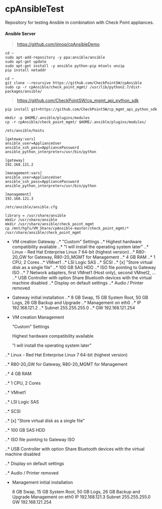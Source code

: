 # cpAnsibleTest

Repository for testing Ansible in combination with Check Point appliances.

#### Ansible Server
> https://github.com/jimoq/cpAnsibleDemo
```
cd ~
sudo apt-add-repository -y ppa:ansible/ansible
sudo apt-get update
sudo apt-get install -y ansible python-pip mtools unzip
pip install netaddr

cd ~
git clone --recursive https://github.com/CheckPointSW/cpAnsible
sudo cp -r cpAnsible/check_point_mgmt/ /usr/lib/python2.7/dist-packages/ansible/
```

> https://github.com/CheckPointSW/cp_mgmt_api_python_sdk
```
pip install git+https://github.com/CheckPointSW/cp_mgmt_api_python_sdk

mkdir -p $HOME/.ansible/plugins/modules
cp -r cpAnsible/check_point_mgmt/ $HOME/.ansible/plugins/modules/
```


```
/etc/ansible/hosts

[gateway:vars]
ansible_user=ApplianceUser
ansible_ssh_pass=AppliancePassword
ansible_python_interpreter=/usr/bin/python

[gateway]
192.168.121.2

[management:vars]
ansible_user=ApplianceUser
ansible_ssh_pass=AppliancePassword
ansible_python_interpreter=/usr/bin/python

[management]
192.168.121.3
```


```
/etc/ansible/ansible.cfg

library = /usr/share/ansible
mkdir /usr/share/ansible
mkdir /usr/share/ansible/check_point_mgmt
cp /mnt/hgfs/VM_Share/cpAnsible-master/check_point_mgmt/* /usr/share/ansible/check_point_mgmt
```

* VM creation Gateway
..* "Custom" Settings
..* Highest hardware compatibility available
..* "I will install the operating system later"
..* Linux - Red Hat Enterprise Linux 7 64-bit (highest version)
..* R80-20_GW for Gateway, R80-20_MGMT for Management
..* 4 GB RAM
..* 1 CPU, 2 Cores
..* VMnet1
..* LSI Logic SAS
..* SCSI
..* [x] "Store virtual disk as a single file"
..* 100 GB SAS HDD
..* ISO file pointing to Gateway ISO
..* 7 Network adapters, first VMnet1 (Host only), second VMnet2, ...
..* USB Controller with option Share Bluetooth devices with the virtual machine disabled
..* Display on default settings
..* Audio / Printer removed

* Gateway initial installation
..* 8 GB Swap, 15 GB System Root, 50 GB Logs, 26 GB Backup and Upgrade
..* Management on eth0
..* IP 192.168.121.2
..* Subnet 255.255.255.0
..* GW 192.168.121.254




* VM creation Management

	"Custom" Settings

	Highest hardware compatibility available

	"I will install the operating system later"

..* Linux - Red Hat Enterprise Linux 7 64-bit (highest version)

..* R80-20_GW for Gateway, R80-20_MGMT for Management

..* 4 GB RAM

..* 1 CPU, 2 Cores

..* VMnet1

..* LSI Logic SAS

..* SCSI

..* [x] "Store virtual disk as a single file"

..* 100 GB SAS HDD

..* ISO file pointing to Gateway ISO

..* USB Controller with option Share Bluetooth devices with the virtual machine disabled

..* Display on default settings

..* Audio / Printer removed


* Management initial installation

	8 GB Swap, 15 GB System Root, 50 GB Logs, 26 GB Backup and Upgrade
	Management on eth0
	IP 192.168.121.3
	Subnet 255.255.255.0
	GW 192.168.121.254







